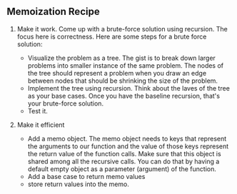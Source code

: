 ## Memoization Recipe

1. Make it work. Come up with a brute-force solution using recursion. The focus here is correctness. Here are some steps for a brute force solution:

    - Visualize the problem as a tree. The gist is to break down larger problems into smaller instance of the same problem. The nodes of the tree should represent a problem
      when you draw an edge between nodes that should be shrinking the size of the problem.
    - Implement the tree using recursion. Think about the laves of the tree as your base cases. Once you have the baseline recursion, that's your brute-force solution.
    - Test it.

2. Make it efficient
    - Add a memo object. The memo object needs to keys that represent the arguments to our function and the value of those keys represent the return value of the function calls. Make sure that this object is shared among all the recursive calls. You can do that by having a default empty object as a parameter (argument) of the function.
    - Add a base case to return memo values
    - store return values into the memo.
